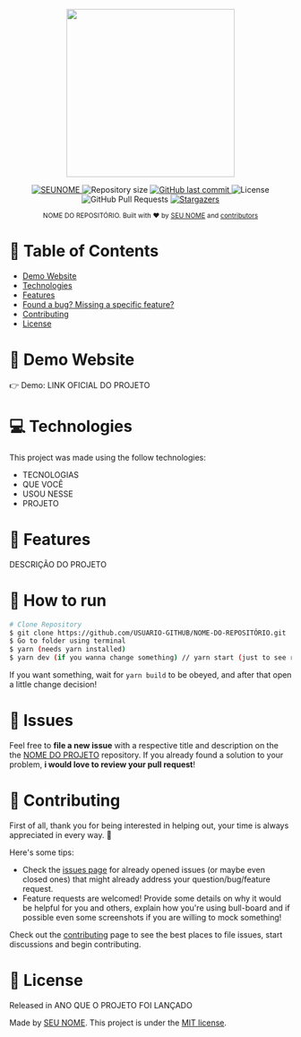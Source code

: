 <p align="center">
   <img src="LOGOTIPO-DO-REPOSITÓRIO" width="300"/>
</p>

<p align="center">
   <a href="SEU-LINKEDIN">
      <img alt="SEUNOME" src="https://img.shields.io/badge/-SEUNOME-5965e0?style=flat&logo=Linkedin&logoColor=white" />
   </a>
  <img alt="Repository size" src="https://img.shields.io/github/repo-size/USUARIO-GITHUB/NOME-DO-REPOSITÓRIO?color=5965e0">

  <a href="https://github.com/USUARIO-GITHUB/NOME-DO-REPOSITÓRIO/commits/master">
    <img alt="GitHub last commit" src="https://img.shields.io/github/last-commit/USUARIO-GITHUB/NOME-DO-REPOSITÓRIO?color=5965e0">
  </a>
  <img alt="License" src="https://img.shields.io/badge/license-MIT-5965e0">
  <img alt="GitHub Pull Requests" src="https://img.shields.io/github/issues-pr/USUARIO-GITHUB/NOME-DO-REPOSITÓRIO?color=5965e0" />
  <a href="https://github.com/USUARIO-GITHUB/NOME-DO-REPOSITÓRIO/stargazers">
    <img alt="Stargazers" src="https://img.shields.io/github/stars/USUARIO-GITHUB/NOME-DO-REPOSITÓRIO?color=5965e0&logo=github">
  </a>
</p>

<div align="center">
  <sub>NOME DO REPOSITÓRIO. Built with ❤︎ by
    <a href="https://github.com/USUARIO-GITHUB">SEU NOME</a> and
    <a href="https://github.com/USUARIO-GITHUB/NOME-DO-REPOSITÓRIO/graphs/contributors">
      contributors
    </a>
  </sub>
</div>

# 📌 Table of Contents

* [Demo Website](#eyes-demo-website)
* [Technologies](#computer-technologies)
* [Features](#rocket-features)
* [Found a bug? Missing a specific feature?](#bug-issues)
* [Contributing](#tada-contributing)
* [License](#closed_book-license)

# 👀 Demo Website
👉  Demo: LINK OFICIAL DO PROJETO

# 💻 Technologies
This project was made using the follow technologies:

* TECNOLOGIAS
* QUE VOCÊ
* USOU NESSE
* PROJETO

# 🚀 Features

DESCRIÇÃO DO PROJETO

# 🚧 How to run
```bash
# Clone Repository
$ git clone https://github.com/USUARIO-GITHUB/NOME-DO-REPOSITÓRIO.git
$ Go to folder using terminal
$ yarn (needs yarn installed)
$ yarn dev (if you wanna change something) // yarn start (just to see running)
```

If you want something, wait for `yarn build` to be obeyed, and after that open a little change decision!

# 🐛 Issues

Feel free to **file a new issue** with a respective title and description on the the [NOME DO PROJETO](https://github.com/USUARIO-GITHUB/NOME-DO-REPOSITÓRIO/issues) repository. If you already found a solution to your problem, **i would love to review your pull request**!

# 🎉 Contributing
First of all, thank you for being interested in helping out, your time is always appreciated in every way. :100:

Here's some tips:

* Check the [issues page](https://github.com/USUARIO-GITHUB/NOME-DO-REPOSITÓRIO/issues) for already opened issues (or maybe even closed ones) that might already address your question/bug/feature request.
* Feature requests are welcomed! Provide some details on why it would be helpful for you and others, explain how you're using bull-board and if possible even some screenshots if you are willing to mock something!

Check out the [contributing](./CONTRIBUTING.md) page to see the best places to file issues, start discussions and begin contributing.

# 📕 License

Released in ANO QUE O PROJETO FOI LANÇADO

Made by [SEU NOME](https://github.com/USUARIO-GITHUB).
This project is under the [MIT license](./LICENSE).
